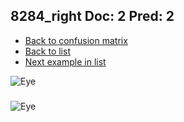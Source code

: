 ## 8284_right Doc: 2 Pred: 2
- [Back to confusion matrix](https://github.com/juliandewit/kaggle_retinopathy/blob/master/matrix.md)
- [Back to list](https://github.com/juliandewit/kaggle_retinopathy/blob/master/lists/22/list.md)
- [Next example in list](https://github.com/juliandewit/kaggle_retinopathy/blob/master/lists/22/83/8358_right.md)

![Eye](https://retinopaty.blob.core.windows.net/size1024/8284_right_2.jpeg)

### 

![Eye]()
